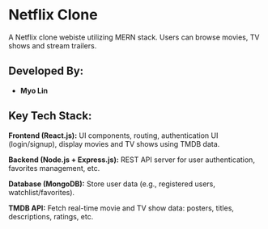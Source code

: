 # Netflix Clone

A Netflix clone webiste utilizing MERN stack. Users can browse movies, TV shows and
stream trailers.

## Developed By:

- **Myo Lin**

## Key Tech Stack:

**Frontend (React.js):**
UI components, routing, authentication UI (login/signup), display movies and TV shows using TMDB data.

**Backend (Node.js + Express.js):**
REST API server for user authentication, favorites management, etc.

**Database (MongoDB):**
Store user data (e.g., registered users, watchlist/favorites).

**TMDB API:**
Fetch real-time movie and TV show data: posters, titles, descriptions, ratings, etc.
